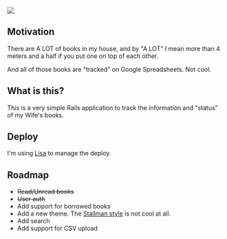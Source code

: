 ![](https://s-media-cache-ak0.pinimg.com/236x/7b/c2/fe/7bc2fe1f81c703e25755942d67de8fa4.jpg)

## Motivation

There are A LOT of books in my house, and by "A LOT" I mean more than 4 meters
and a half if you put one on top of each other.

And all of those books are "tracked" on Google Spreadsheets. Not cool.

## What is this?
This is a very simple Rails application to track the information and "status" of
my Wife's books.

## Deploy
I'm using [Lisa](https://github.com/tomas/lisa) to manage the deploy.

## Roadmap

- ~~Read/Unread books~~
- ~~User auth~~
- Add support for borrowed books
- Add a new theme. The [Stallman style](https://stallman.org) is not cool at
  all.
- Add search
- Add support for CSV upload

